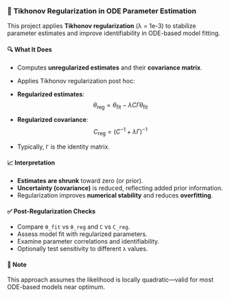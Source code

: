### 📌 **Tikhonov Regularization in ODE Parameter Estimation**

This project applies **Tikhonov regularization** (λ = 1e-3) to stabilize parameter estimates and improve identifiability in ODE-based model fitting.

#### 🔍 What It Does
- Computes **unregularized estimates** and their **covariance matrix**.
- Applies Tikhonov regularization post hoc:
- **Regularized estimates**:  
  $$
  \theta_{\text{reg}} = \theta_{\text{fit}} - \lambda C \Gamma \theta_{\text{fit}}
  $$

- **Regularized covariance**:  
  $$
  C_{\text{reg}} = \left(C^{-1} + \lambda \Gamma \right)^{-1}
  $$
- Typically, `Γ` is the identity matrix.

#### 📈 Interpretation
- **Estimates are shrunk** toward zero (or prior).
- **Uncertainty (covariance)** is reduced, reflecting added prior information.
- Regularization improves **numerical stability** and reduces **overfitting**.

#### ✅ Post-Regularization Checks
- Compare `θ_fit` vs `θ_reg` and `C` vs `C_reg`.
- Assess model fit with regularized parameters.
- Examine parameter correlations and identifiability.
- Optionally test sensitivity to different `λ` values.

#### 📎 Note
This approach assumes the likelihood is locally quadratic—valid for most ODE-based models near optimum.